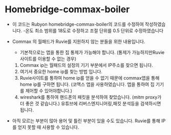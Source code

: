 # Homebridge-commax-boiler
- 이 코드는 Rubyon homebridge-commax-boiler의 코드를 수정하여 작성하였습니다.
  -온도 최소 범위를 18도로 수정하고 조절 단위를 0.5 단위로 수정하였습니다

- Commax 의 월패드가 Ruvie를 지원하지 않는 분들을 위한 내용입니다.
  - 기본적으로는 앱을 통한 집 통제가 가능해야 합니다. (통제가 가능하지만Ruvie 사이트를 이용할 수 없는 경우)
  1. Commax ip는 월패드의 설정의 기기 부분에서 IP주소를 찾으면 됩니다.
  2. 여기서 중요한 home ip를 찾는 방법 입니다.
    1. Ruvie사이트를 통하여 home ip를 얻을 수 없기 때문에 commax앱을 통해 home ip를 구하면 됩니다. (코맥스 앱을 사용하였습니다. 앱을 통하여 집 기기를 제어할 수 있어야합니다.)
    2. wireshark를 통하여 핸드폰의 패킷을 분석하여 찾았습니다. (mitm proxy가 더 좋은 것 같습니다.) 유튜브에 리버스엔지니어링,패킷 분석등을 검색하시면 됩니다.
- 아직 모르는 부분이 많아 용어 및 틀린 부분이 있을 수도 있습니다. Ruvie를 통해 IP를 얻지 못할 때 사용할 수 있습니다.
